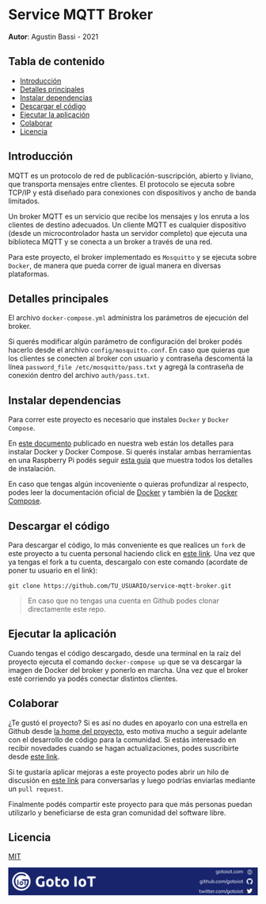 # Service MQTT Broker

**Autor**: Agustin Bassi - 2021

## Tabla de contenido

* [Introducción](#introducción)
* [Detalles principales](#detalles-principales)
* [Instalar dependencias](#instalar-dependencias)
* [Descargar el código](#descargar-el-código)
* [Ejecutar la aplicación](#ejecutar-la-aplicación)
* [Colaborar](#colaborar)
* [Licencia](#licencia)

## Introducción

MQTT es un protocolo de red de publicación-suscripción, abierto y liviano, que transporta mensajes entre clientes. El protocolo se ejecuta sobre TCP/IP y está diseñado para conexiones con dispositivos y ancho de banda limitados.

Un broker MQTT es un servicio que recibe los mensajes y los enruta a los clientes de destino adecuados. Un cliente MQTT es cualquier dispositivo (desde un microcontrolador hasta un servidor completo) que ejecuta una biblioteca MQTT y se conecta a un broker a través de una red.

Para este proyecto, el broker implementado es `Mosquitto` y se ejecuta sobre `Docker`, de manera que pueda correr de igual manera en diversas plataformas.

## Detalles principales

El archivo `docker-compose.yml` administra los parámetros de ejecución del broker. 

Si querés modificar algún parámetro de configuración del broker podés hacerlo desde el archivo `config/mosquitto.conf`. En caso que quieras que los clientes se conecten al broker con usuario y contraseña descomentá la línea `password_file /etc/mosquitto/pass.txt` y agregá la contraseña de conexión dentro del archivo `auth/pass.txt`.

## Instalar dependencias

Para correr este proyecto es necesario que instales `Docker` y `Docker Compose`. 

En [este documento](https://www.gotoiot.com/pages/articles/docker_installation/index.html) publicado en nuestra web están los detalles para instalar Docker y Docker Compose. Si querés instalar ambas herramientas en una Raspberry Pi podés seguir [esta guía](https://devdojo.com/bobbyiliev/how-to-install-docker-and-docker-compose-on-raspberry-pi) que muestra todos los detalles de instalación.

En caso que tengas algún incoveniente o quieras profundizar al respecto, podes leer la documentación oficial de [Docker](https://docs.docker.com/get-docker/) y también la de [Docker Compose](https://docs.docker.com/compose/install/).

## Descargar el código

Para descargar el código, lo más conveniente es que realices un `fork` de este proyecto a tu cuenta personal haciendo click en [este link](https://github.com/gotoiot/service-mqtt-broker/fork). Una vez que ya tengas el fork a tu cuenta, descargalo con este comando (acordate de poner tu usuario en el link):

```
git clone https://github.com/TU_USUARIO/service-mqtt-broker.git
```

> En caso que no tengas una cuenta en Github podes clonar directamente este repo.

## Ejecutar la aplicación

Cuando tengas el código descargado, desde una terminal en la raíz del proyecto ejecuta el comando `docker-compose up` que se va descargar la imagen de Docker del broker y ponerlo en marcha. Una vez que el broker esté corriendo ya podés conectar distintos clientes.

## Colaborar

¿Te gustó el proyecto? Si es así no dudes en apoyarlo con una estrella en Github desde [la home del proyecto](https://github.com/gotoiot/service-mqtt-broker), esto motiva mucho a seguir adelante con el desarrollo de código para la comunidad. Si estás interesado en recibir novedades cuando se hagan actualizaciones, podes suscribirte desde [este link](https://github.com/gotoiot/service-mqtt-broker/subscription).

Si te gustaría aplicar mejoras a este proyecto podes abrir un hilo de discusión en [este link](https://github.com/gotoiot/service-mqtt-broker/issues/new) para conversarlas y luego podrías enviarlas mediante un `pull request`. 

Finalmente podés compartir este proyecto para que más personas puedan utilizarlo y beneficiarse de esta gran comunidad del software libre.

## Licencia

[MIT](https://choosealicense.com/licenses/mit/)

![footer](doc/gotoiot-footer.png)